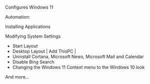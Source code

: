 Configures Windows 11

Automation:

Installing Applications

Modifying System Settings
 - Start Layout
 - Desktop Layout | Add ThisPC | 
 - Uninstall Cortana, Microsoft News, Microsoft Mail and Calendar
 - Disable Bing Search
 - Changing the Windows 11 Context menu to the Windows 10 look

And more...
